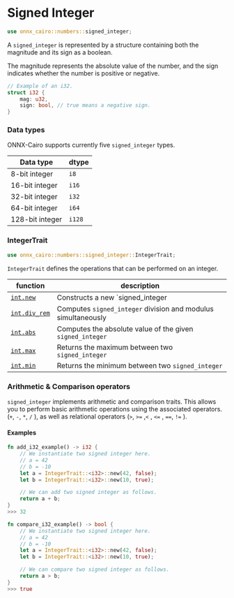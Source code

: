 # Signed Integer

```rust
use onnx_cairo::numbers::signed_integer;
```

A `signed_integer` is represented by a structure containing both the magnitude and its sign as a boolean.

The magnitude represents the absolute value of the number, and the sign indicates whether the number is positive or negative.

```rust
// Example of an i32.
struct i32 {
    mag: u32,
    sign: bool, // true means a negative sign.
}
```

### Data types

ONNX-Cairo supports currently five `signed_integer` types.

| Data type       | dtype  |
| --------------- | ------ |
| 8-bit integer   | `i8`   |
| 16-bit integer  | `i16`  |
| 32-bit integer  | `i32`  |
| 64-bit integer  | `i64`  |
| 128-bit integer | `i128` |

### **IntegerTrait**

```rust
use onnx_cairo::numbers::signed_integer::IntegerTrait;
```

`IntegerTrait` defines the operations that can be performed on an integer.

| function | description |
| --- | --- |
| [`int.new`](int.new.md) | Constructs a new `signed_integer |
| [`int.div_rem`](int.div_rem.md) | Computes `signed_integer` division and modulus simultaneously |
| [`int.abs`](int.abs.md) | Computes the absolute value of the given `signed_integer` |
| [`int.max`](int.max.md) | Returns the maximum between two `signed_integer` |
| [`int.min`](int.min.md) | Returns the minimum between two `signed_integer` |

### Arithmetic & Comparison operators

`signed_integer` implements arithmetic and comparison traits. This allows you to perform basic arithmetic operations using the associated operators. (`+`, `-`, `*`, `/` ), as well as relational operators (`>`, `>=` ,`<` , `<=` , `==`, `!=` ).

#### Examples

```rust
fn add_i32_example() -> i32 {
    // We instantiate two signed integer here.
    // a = 42
    // b = -10
    let a = IntegerTrait::<i32>::new(42, false);
    let b = IntegerTrait::<i32>::new(10, true);

    // We can add two signed integer as follows.
    return a + b;
}
>>> 32
```

```rust
fn compare_i32_example() -> bool {
    // We instantiate two signed integer here.
    // a = 42
    // b = -10
    let a = IntegerTrait::<i32>::new(42, false);
    let b = IntegerTrait::<i32>::new(10, true);

    // We can compare two signed integer as follows.
    return a > b;
}
>>> true
```
